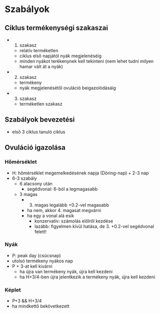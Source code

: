 # Szabályok

## Ciklus termékenységi szakaszai

- 1. szakasz
	- relatív terméketlen
	- ciklus első napjától nyák megjelenéséig
	- minden nyákot terékenynek kell tekinteni (nem lehet tudni milyen hamar vált át a nyák)
- 2. szakasz
	- termékeny
	- nyák megjelenésétől ovuláció beigazolódásáig
- 3. szakasz
	- terméketlen szakasz

## Szabályok bevezetési

- első 3 ciklus tanuló ciklus

## Ovuláció igazolása

### Hőmérséklet

- H: hőmérséklet megemelkedésének napja (Döring-nap) + 2-3 nap
- 6-3 szabály
	- 6 alacsony után
		- segédvonal: 6-ból a legmagasabb
	- 3 magas
		- 3. magas legalább +0.2-vel magasabb
		- ha nem, akkor 4. magasat megvárni
		- ha egy a vonal alá esik
			- konzervatív: számolás előlről kezdése
			- lazább: figyelmen kívül hatása, de 3. +0.2-vel segédvonal felett!

### Nyák

- P: peak day (csúcsnap)
- utolsó termékeny nyákos nap
- P + 3-at kell kivárni
	- ha újra van termékeny nyák, újra kell kezdeni
	- ha H+3/4-ben újra jelentkezik a termékeny nyák, újra kell kezdeni

### Képlet

- P+3 && H+3/4
- ha mindkettő bekövetkezett

